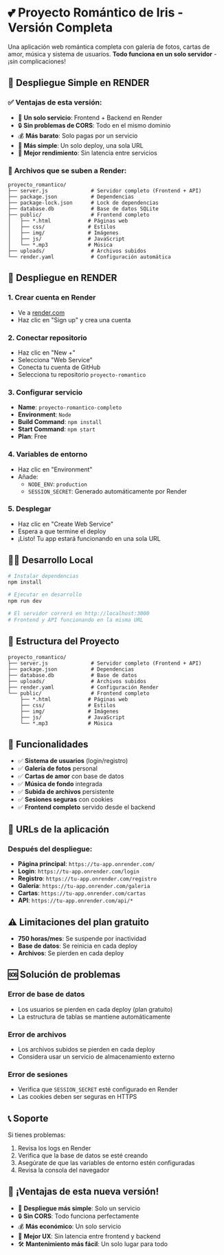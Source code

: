 # 💕 Proyecto Romántico de Iris - Versión Completa

Una aplicación web romántica completa con galería de fotos, cartas de amor, música y sistema de usuarios. **Todo funciona en un solo servidor** - ¡sin complicaciones!

## 🚀 **Despliegue Simple en RENDER**

### ✅ **Ventajas de esta versión:**
- 🎯 **Un solo servicio**: Frontend + Backend en Render
- 🔒 **Sin problemas de CORS**: Todo en el mismo dominio
- 💰 **Más barato**: Solo pagas por un servicio
- 🚀 **Más simple**: Un solo deploy, una sola URL
- 📱 **Mejor rendimiento**: Sin latencia entre servicios

### 📁 **Archivos que se suben a Render:**
```
proyecto_romantico/
├── server.js              # Servidor completo (Frontend + API)
├── package.json           # Dependencias
├── package-lock.json      # Lock de dependencias
├── database.db            # Base de datos SQLite
├── public/                # Frontend completo
│   ├── *.html            # Páginas web
│   ├── css/              # Estilos
│   ├── img/              # Imágenes
│   ├── js/               # JavaScript
│   └── *.mp3             # Música
├── uploads/               # Archivos subidos
└── render.yaml            # Configuración automática
```

## 🔧 **Despliegue en RENDER**

### 1. **Crear cuenta en Render**
- Ve a [render.com](https://render.com)
- Haz clic en "Sign up" y crea una cuenta

### 2. **Conectar repositorio**
- Haz clic en "New +"
- Selecciona "Web Service"
- Conecta tu cuenta de GitHub
- Selecciona tu repositorio `proyecto-romantico`

### 3. **Configurar servicio**
- **Name**: `proyecto-romantico-completo`
- **Environment**: `Node`
- **Build Command**: `npm install`
- **Start Command**: `npm start`
- **Plan**: Free

### 4. **Variables de entorno**
- Haz clic en "Environment"
- Añade:
  - `NODE_ENV`: `production`
  - `SESSION_SECRET`: Generado automáticamente por Render

### 5. **Desplegar**
- Haz clic en "Create Web Service"
- Espera a que termine el deploy
- ¡Listo! Tu app estará funcionando en una sola URL

## 🏃‍♂️ **Desarrollo Local**

```bash
# Instalar dependencias
npm install

# Ejecutar en desarrollo
npm run dev

# El servidor correrá en http://localhost:3000
# Frontend y API funcionando en la misma URL
```

## 📁 **Estructura del Proyecto**

```
proyecto_romantico/
├── server.js              # Servidor completo (Frontend + API)
├── package.json           # Dependencias
├── database.db            # Base de datos
├── uploads/               # Archivos subidos
├── render.yaml            # Configuración Render
└── public/                # Frontend completo
    ├── *.html            # Páginas web
    ├── css/              # Estilos
    ├── img/              # Imágenes
    ├── js/               # JavaScript
    └── *.mp3             # Música
```

## 🎯 **Funcionalidades**

- ✅ **Sistema de usuarios** (login/registro)
- ✅ **Galería de fotos** personal
- ✅ **Cartas de amor** con base de datos
- ✅ **Música de fondo** integrada
- ✅ **Subida de archivos** persistente
- ✅ **Sesiones seguras** con cookies
- ✅ **Frontend completo** servido desde el backend

## 🔗 **URLs de la aplicación**

### **Después del despliegue:**
- **Página principal**: `https://tu-app.onrender.com/`
- **Login**: `https://tu-app.onrender.com/login`
- **Registro**: `https://tu-app.onrender.com/registro`
- **Galería**: `https://tu-app.onrender.com/galeria`
- **Cartas**: `https://tu-app.onrender.com/cartas`
- **API**: `https://tu-app.onrender.com/api/*`

## ⚠️ **Limitaciones del plan gratuito**

- **750 horas/mes**: Se suspende por inactividad
- **Base de datos**: Se reinicia en cada deploy
- **Archivos**: Se pierden en cada deploy

## 🆘 **Solución de problemas**

### **Error de base de datos**
- Los usuarios se pierden en cada deploy (plan gratuito)
- La estructura de tablas se mantiene automáticamente

### **Error de archivos**
- Los archivos subidos se pierden en cada deploy
- Considera usar un servicio de almacenamiento externo

### **Error de sesiones**
- Verifica que `SESSION_SECRET` esté configurado en Render
- Las cookies deben ser seguras en HTTPS

## 📞 **Soporte**

Si tienes problemas:
1. Revisa los logs en Render
2. Verifica que la base de datos se esté creando
3. Asegúrate de que las variables de entorno estén configuradas
4. Revisa la consola del navegador

## 🎉 **¡Ventajas de esta nueva versión!**

- 🚀 **Despliegue más simple**: Solo un servicio
- 🔒 **Sin CORS**: Todo funciona perfectamente
- 💰 **Más económico**: Un solo servicio
- 📱 **Mejor UX**: Sin latencia entre frontend y backend
- 🛠️ **Mantenimiento más fácil**: Un solo lugar para todo
